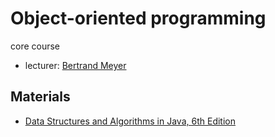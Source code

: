 # Object-oriented programming

core course

* lecturer: [Bertrand Meyer](https://www.linkedin.com/in/bertrandmeyer)

## Materials

* [Data Structures and Algorithms in Java, 6th Edition](http://www.topitbooks.com/data-structures-algorithms-java-6th-edition-4460.html)


